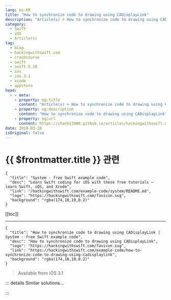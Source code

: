 ```yaml
---
lang: ko-KR
title: "How to synchronize code to drawing using CADisplayLink"
description: "Article(s) > How to synchronize code to drawing using CADisplayLink"
category:
  - Swift
  - iOS
  - Article(s)
tag: 
  - blog
  - hackingwithswift.com
  - crashcourse
  - swift
  - swift-5.10
  - ios
  - ios-3.1
  - xcode
  - appstore
head:
  - - meta:
    - property: og:title
      content: "Article(s) > How to synchronize code to drawing using CADisplayLink"
    - property: og:description
      content: "How to synchronize code to drawing using CADisplayLink"
    - property: og:url
      content: https://chanhi2000.github.io/articles/hackingwithswift.com/example-code/how-to-synchronize-code-to-drawing-using-cadisplaylink.html
date: 2018-03-28
isOriginal: false
---
```


# {{ $frontmatter.title }} 관련

```component VPCard
{
  "title": "System - free Swift example code",
  "desc": "Learn Swift coding for iOS with these free tutorials – learn Swift, iOS, and Xcode",
  "link": "/hackingwithswift.com/example-code/system/README.md",
  "logo": "https://hackingwithswift.com/favicon.svg",
  "background": "rgba(174,10,10,0.2)"
}
```

[[toc]]

---

```component VPCard
{
  "title": "How to synchronize code to drawing using CADisplayLink | System - free Swift example code",
  "desc": "How to synchronize code to drawing using CADisplayLink",
  "logo": "https://hackingwithswift.com/favicon.svg",
  "link": "https://hackingwithswift.com/example-code/how-to-synchronize-code-to-drawing-using-cadisplaylink",
  "background": "rgba(174,10,10,0.2)"
}
```

> Available from iOS 3.1

<!-- TODO: 작성 -->

<!-- 
Lots of beginners think `Timer` is a great way to handle running apps or games so that update code is executed every time the screen is redrawn. Their logic is simple: update the app every 60th of a second and you're perfectly placed for smooth redraws.

The problem is, they are forgetting that `Timer` doesn't offer precise firing and can drift earlier or later than requested updates, and also has no idea about screen redraws and so could happily fire 10ms after a screen redraw just happened – and when you're working to 16.666ms frames, 10ms is a long time!

A smarter and faster solution is the `CADisplayLink` class, which automatically calls a method you define as soon as a screen redraw happens, so you always have maximum time to execute your update code. It's extremely simple to use – here's an example to get you started:

```swift
let displayLink = CADisplayLink(target: self, selector: #selector(update))
displayLink.add(to: .current, forMode: .common)
```

That will call a method called `update()` every 60th of a second by default. You can see it in action with this method stub:

```swift
@objc func update() {
    print("Updating!")
}
```

-->

::: details Similar solutions…

<!--
/quick-start/swiftui/how-to-synchronize-animations-from-one-view-to-another-with-matchedgeometryeffect">How to synchronize animations from one view to another with matchedGeometryEffect() 
/quick-start/concurrency/how-to-use-mainactor-to-run-code-on-the-main-queue">How to use @MainActor to run code on the main queue 
/quick-start/swiftui/how-to-use-instruments-to-profile-your-swiftui-code-and-identify-slow-layouts">How to use Instruments to profile your SwiftUI code and identify slow layouts 
/example-code/uikit/how-to-create-live-playgrounds-in-xcode">How to create live playgrounds in Xcode 
/example-code/uikit/how-to-make-your-user-interface-in-code">How to make your user interface in code</a>
-->

:::

